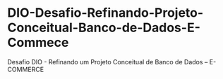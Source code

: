 # DIO-Desafio-Refinando-Projeto-Conceitual-Banco-de-Dados-E-Commece
Desafio DIO - Refinando um Projeto Conceitual de Banco de Dados – E-COMMERCE
